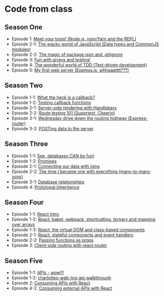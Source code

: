 # Code from class

## Season One
* Episode 1: [Meet your tools! (Node.js, npm/Yarn and the REPL)](S01E01)
* Episode 2-1: [The wacky world of JavaScript (Data types and CommonJS modules)](S01E02-1)
* Episode 2-2: [The magic of package.json and .gitignore](S01E02-2)
* Episode 3: [Fun with arrays and testing!](S01E03)
* Episode 4: [The wonderful world of TDD (Test-driven development)](S01E04)
* Episode 5: [My first web server (Express.js, whhaaatttt???)](S01E05)

## Season Two
* Episode 1-1: [What the heck is a callback?](S02E01-1)
* Episode 1-2: [Testing callback functions](S02E01-2)
* Episode 2-1: [Server-side rendering with Handlebars](S02E02-1)
* Episode 2-2: [Route testing 101 (Supertest, Cheerio)](S02E02-2)
* Episode 3-1: [Wednesday drive down the routing highway (Express-router)](S02E03-1)
* Episode 3-2: [POSTing data to the server](S02E03-2)

## Season Three
* Episode 1-1: [See, databases CAN be fun!](S03E01-1)
* Episode 1-2: [Promises](S03E01-2)
* Episode 2-1: [Connecting our data with joins](S03E02-1)
* Episode 2-2: [The time I became one with everything (many-to-many joins)](S03E02-2)
* Episode 3-1: [Database relationships](S03E03-1)
* Episode 4: [Prototypal Inheritence](S03E04)

## Season Four
* Episode 1-1: [React intro](S04E01-1)
* Episode 1-2: [React: babel, webpack, shortcutting, ternary and mapping over arrays](S04E01-2)
* Episode 1-3: [React: the virtual DOM and class-based components](S04E01-3)
* Episode 2-1: [React: stateful components and event handlers](S04E02-1)
* Episode 2-2: [Passing functions as props](S04E02-2)
* Episode 3: [Client-side routing with react-router](S04E03)

## Season Five
* Episode 1-1: [APIs - wow!!!](S05E01-1)
* Episode 1-2: [charlottes-web-log-api walkthrough](S05E01-2)
* Episode 2: [Consuming APIs with React](S05E02)
* Episode 4-2: [Consuming external APIs with React](S05E04-2)
